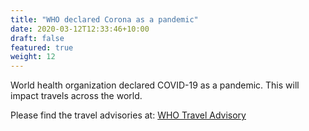 ```yaml
---
title: "WHO declared Corona as a pandemic"
date: 2020-03-12T12:33:46+10:00
draft: false
featured: true
weight: 12
---
```


World health organization declared COVID-19 as a pandemic. This will impact travels across the world.

Please find the travel advisories at: [WHO Travel Advisory](https://www.who.int/emergencies/diseases/novel-coronavirus-2019/travel-advice)